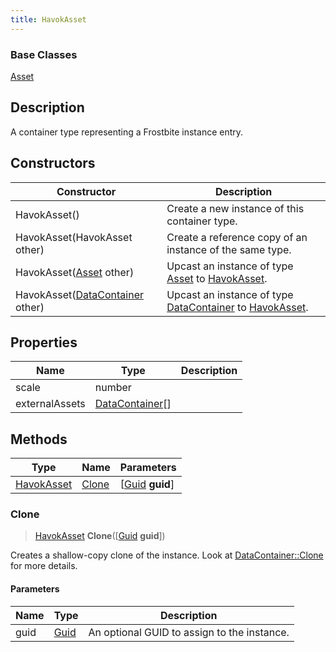 ```yaml
---
title: HavokAsset
---
```

### Base Classes

[Asset](Asset)

## Description

A container type representing a Frostbite instance entry.

## Constructors

| Constructor                                                           | Description                                                                                                 |
| --------------------------------------------------------------------- | ----------------------------------------------------------------------------------------------------------- |
| HavokAsset()                                                          | Create a new instance of this container type.                                                               |
| HavokAsset(HavokAsset other)                                          | Create a reference copy of an instance of the same type.                                                    |
| HavokAsset([Asset](Asset) other)                                      | Upcast an instance of type [Asset](Asset) to [HavokAsset](HavokAsset).                                      |
| HavokAsset([DataContainer](/vext/ref/shared/class/datacontainer) other) | Upcast an instance of type [DataContainer](/vext/ref/shared/class/datacontainer) to [HavokAsset](HavokAsset). |

## Properties

| Name           | Type                                                    | Description |
| -------------- | ------------------------------------------------------- | ----------- |
| scale          | number                                                  |             |
| externalAssets | [DataContainer](/vext/ref/shared/class/DataContainer)\[\] |             |

## Methods

| Type                     | Name            | Parameters                                     |
| ------------------------ | --------------- | ---------------------------------------------- |
| [HavokAsset](HavokAsset) | [Clone](#clone) | \[[Guid](/vext/ref/shared/class/guid) **guid**\] |

### Clone

> [HavokAsset](HavokAsset) **Clone**(\[[Guid](/vext/ref/shared/class/guid) **guid**\])

Creates a shallow-copy clone of the instance. Look at [DataContainer::Clone](/vext/ref/shared/class/datacontainer#clone) for more details.

#### Parameters

| Name | Type         | Description                                 |
| ---- | ------------ | ------------------------------------------- |
| guid | [Guid](Guid) | An optional GUID to assign to the instance. |
